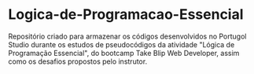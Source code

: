 # Logica-de-Programacao-Essencial
Repositório criado para armazenar os códigos desenvolvidos no Portugol Studio durante os estudos de pseudocódigos da atividade "Lógica de Programação Essencial", do bootcamp Take Blip Web Developer, assim como os desafios propostos pelo instrutor.